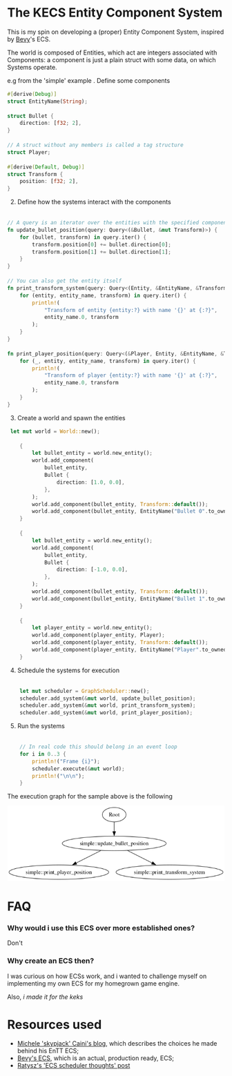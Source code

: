 # The KECS Entity Component System

This is my spin on developing a (proper) Entity Component System, inspired by [Bevy](https://bevyengine.org/)'s ECS.

The world is composed of Entities, which act are integers associated with Components: a component is just a plain struct
with some data, on which Systems operate.

e.g from the 'simple' example
. Define some components
```rust
#[derive(Debug)]
struct EntityName(String);

struct Bullet {
    direction: [f32; 2],
}

// A struct without any members is called a tag structure
struct Player;

#[derive(Default, Debug)]
struct Transform {
    position: [f32; 2],
}
```

2. Define how the systems interact with the components

```rust

// A query is an iterator over the entities with the specified components
fn update_bullet_position(query: Query<(&Bullet, &mut Transform)>) {
    for (bullet, transform) in query.iter() {
        transform.position[0] += bullet.direction[0];
        transform.position[1] += bullet.direction[1];
    }
}

// You can also get the entity itself
fn print_transform_system(query: Query<(Entity, &EntityName, &Transform)>) {
    for (entity, entity_name, transform) in query.iter() {
        println!(
            "Transform of entity {entity:?} with name '{}' at {:?}",
            entity_name.0, transform
        );
    }
}

fn print_player_position(query: Query<(&Player, Entity, &EntityName, &Transform)>) {
    for (_, entity, entity_name, transform) in query.iter() {
        println!(
            "Transform of player {entity:?} with name '{}' at {:?}",
            entity_name.0, transform
        );
    }
}
```

3. Create a world and spawn the entities
```rust
 let mut world = World::new();

    {
        let bullet_entity = world.new_entity();
        world.add_component(
            bullet_entity,
            Bullet {
                direction: [1.0, 0.0],
            },
        );
        world.add_component(bullet_entity, Transform::default());
        world.add_component(bullet_entity, EntityName("Bullet 0".to_owned()));
    }

    {
        let bullet_entity = world.new_entity();
        world.add_component(
            bullet_entity,
            Bullet {
                direction: [-1.0, 0.0],
            },
        );
        world.add_component(bullet_entity, Transform::default());
        world.add_component(bullet_entity, EntityName("Bullet 1".to_owned()));
    }

    {
        let player_entity = world.new_entity();
        world.add_component(player_entity, Player);
        world.add_component(player_entity, Transform::default());
        world.add_component(player_entity, EntityName("Player".to_owned()));
    }
```

4. Schedule the systems for execution
```rust

    let mut scheduler = GraphScheduler::new();
    scheduler.add_system(&mut world, update_bullet_position);
    scheduler.add_system(&mut world, print_transform_system);
    scheduler.add_system(&mut world, print_player_position);

```

5. Run the systems
```rust

    // In real code this should belong in an event loop
    for i in 0..3 {
        println!("Frame {i}");
        scheduler.execute(&mut world);
        println!("\n\n");
    }
```

The execution graph for the sample above is the following

![Execution graph](images/simple_graph.png)

# FAQ
### Why would i use this ECS over more established ones?
Don't

### Why create an ECS then?
I was curious on how ECSs work, and i wanted to challenge myself on implementing my own ECS for my homegrown game engine.

Also, _i made it for the keks_

# Resources used
* [Michele 'skypjack' Caini's blog](https://skypjack.github.io/), which describes the choices he made behind his EnTT ECS;
* [Bevy's ECS](https://github.com/bevyengine/bevy/tree/main/crates/bevy_ecs), which is an actual, production ready, ECS;
* [Ratysz's 'ECS scheduler thoughts' post](https://ratysz.github.io/article/scheduling-1/)